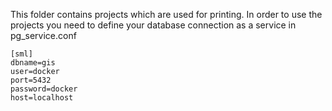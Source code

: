 This folder contains projects which are used for printing.
In order to use the projects you need to define your database connection as a service in pg_service.conf

```
[sml]
dbname=gis
user=docker
port=5432
password=docker
host=localhost

```
